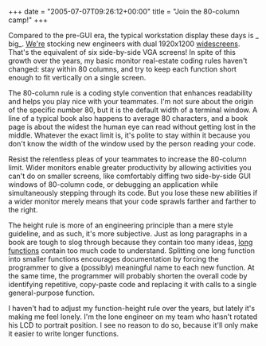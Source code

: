 +++
date = "2005-07-07T09:26:12+00:00"
title = "Join the 80-column camp!"
+++



Compared to the pre-GUI era, the typical workstation display these days is _
big_. [We're](http://www.google.com/jobs) stocking new engineers with dual
1920x1200 [
widescreens](http://accessories.us.dell.com/sna/productdetail.aspx?sku=320-4221&c=us&l=en&cs=555&category_id=2999).
That's the equivalent of six side-by-side VGA screens! In spite of this growth
over the years, my basic monitor real-estate coding rules haven't changed:
stay within 80 columns, and try to keep each function short enough to fit
vertically on a single screen.

The 80-column rule is a coding style convention that enhances readability and
helps you play nice with your teammates. I'm not sure about the origin of the
specific number 80, but it is the default width of a terminal window. A line
of a typical book also happens to average 80 characters, and a book page is
about the widest the human eye can read without getting lost in the middle.
Whatever the exact limit is, it's polite to stay within it because you don't
know the width of the window used by the person reading your code.

Resist the relentless pleas of your teammates to increase the 80-column limit.
Wider monitors enable greater productivity by allowing activities you can't do
on smaller screens, like comfortably diffing two side-by-side GUI windows of
80-column code, or debugging an application while simultaneously stepping
through its code. But you lose these new abilities if a wider monitor merely
means that your code sprawls farther and farther to the right.

The height rule is more of an engineering principle than a mere style
guideline, and as such, it's more subjective. Just as long paragraphs in a
book are tough to slog through because they contain too many ideas, [ long
functions](http://www.amazon.com/exec/obidos/tg/detail/-/0201485672/qid=1120770637/sr=8-1/ref=pd_bbs_ur_1/103-0344715-4491829?v=glance&s=books&n=507846&tag=sowbug-20)
contain too much code to understand. Splitting one long function into smaller
functions encourages documentation by forcing the programmer to give a
(possibly) meaningful name to each new function. At the same time, the
programmer will probably shorten the overall code by identifying repetitive,
copy-paste code and replacing it with calls to a single general-purpose
function.

I haven't had to adjust my function-height rule over the years, but lately
it's making me feel lonely. I'm the lone engineer on my team who hasn't
rotated his LCD to portrait position. I see no reason to do so, because it'll
only make it easier to write longer functions.

